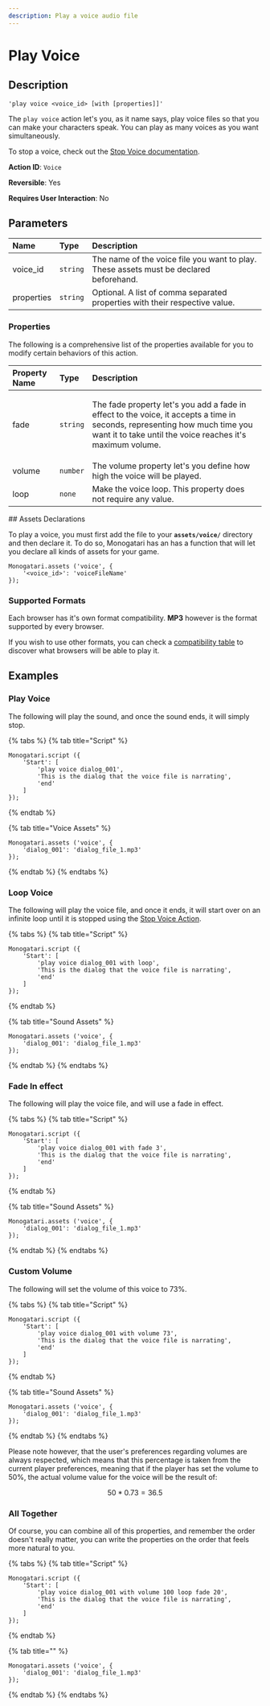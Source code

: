 ```yaml
---
description: Play a voice audio file
---
```


# Play Voice

## Description

```
'play voice <voice_id> [with [properties]]'
```

The `play voice` action let's you, as it name says, play voice files so that you can make your characters speak. You can play as many voices as you want simultaneously.

To stop a voice, check out the [Stop Voice documentation](stop-voice.md).

**Action ID**: `Voice`

**Reversible**: Yes

**Requires User Interaction**: No

## Parameters

| Name | Type | Description |
| :--- | :--- | :--- |
| voice\_id | `string` | The name of the voice file you want to play. These assets must be declared beforehand. |
| properties | `string` | Optional. A list of comma separated properties with their respective value. |

### Properties

The following is a comprehensive list of the properties available for you to modify certain behaviors of this action.

<table>
  <thead>
    <tr>
      <th style="text-align:left">Property Name</th>
      <th style="text-align:left">Type</th>
      <th style="text-align:left">Description</th>
    </tr>
  </thead>
  <tbody>
    <tr>
      <td style="text-align:left">fade</td>
      <td style="text-align:left"><code>string</code>
      </td>
      <td style="text-align:left">
        <p>The fade property let&apos;s you add a fade in effect to the voice, it
          accepts a time in seconds, representing how much time you want it to take
          until the voice reaches it&apos;s maximum volume.</p>
        <p></p>
      </td>
    </tr>
    <tr>
      <td style="text-align:left">volume</td>
      <td style="text-align:left"><code>number</code>
      </td>
      <td style="text-align:left">The volume property let&apos;s you define how high the voice will be played.</td>
    </tr>
    <tr>
      <td style="text-align:left">loop</td>
      <td style="text-align:left"><code>none</code>
      </td>
      <td style="text-align:left">Make the voice loop. This property does not require any value.</td>
    </tr>
  </tbody>
</table>## Assets Declarations

To play a voice, you must first add the file to your **`assets/voice/`** directory and then declare it. To do so, Monogatari has an  has a function that will let you declare all kinds of assets for your game.

```
Monogatari.assets ('voice', {
    '<voice_id>': 'voiceFileName'
});
```

### Supported Formats

Each browser has it's own format compatibility. **MP3** however is the format supported by every browser. 

If you wish to use other formats, you can check a [compatibility table](https://developer.mozilla.org/en-US/docs/Web/HTML/Supported_media_formats#Browser_compatibility) to discover what browsers will be able to play it.

## Examples

### Play Voice

The following will play the sound, and once the sound ends, it will simply stop.

{% tabs %}
{% tab title="Script" %}
```
Monogatari.script ({
    'Start': [
        'play voice dialog_001',
        'This is the dialog that the voice file is narrating',
        'end'
    ]
});
```
{% endtab %}

{% tab title="Voice Assets" %}
```
Monogatari.assets ('voice', {
    'dialog_001': 'dialog_file_1.mp3'
});
```
{% endtab %}
{% endtabs %}

### Loop Voice

The following will play the voice file, and once it ends, it will start over on an infinite loop until it is stopped using the [Stop Voice Action](stop-voice.md).

{% tabs %}
{% tab title="Script" %}
```
Monogatari.script ({
    'Start': [
        'play voice dialog_001 with loop',
        'This is the dialog that the voice file is narrating',
        'end'
    ]
});
```
{% endtab %}

{% tab title="Sound Assets" %}
```
Monogatari.assets ('voice', {
    'dialog_001': 'dialog_file_1.mp3'
});
```
{% endtab %}
{% endtabs %}

### Fade In effect

The following will play the voice file, and will use a fade in effect.

{% tabs %}
{% tab title="Script" %}
```
Monogatari.script ({
    'Start': [
        'play voice dialog_001 with fade 3',
        'This is the dialog that the voice file is narrating',
        'end'
    ]
});
```
{% endtab %}

{% tab title="Sound Assets" %}
```
Monogatari.assets ('voice', {
    'dialog_001': 'dialog_file_1.mp3'
});
```
{% endtab %}
{% endtabs %}

### Custom Volume

The following will set the volume of this voice to 73%. 

{% tabs %}
{% tab title="Script" %}
```
Monogatari.script ({
    'Start': [
        'play voice dialog_001 with volume 73',
        'This is the dialog that the voice file is narrating',
        'end'
    ]
});
```
{% endtab %}

{% tab title="Sound Assets" %}
```
Monogatari.assets ('voice', {
    'dialog_001': 'dialog_file_1.mp3'
});
```
{% endtab %}
{% endtabs %}

Please note however, that the user's preferences regarding volumes are always respected, which means that this percentage is taken from the current player preferences, meaning that if the player has set the volume to 50%, the actual volume value for the voice will be the result of:

$$
50 * 0.73 = 36.5%
$$

### All Together

Of course, you can combine all of this properties, and remember the order doesn't really matter, you can write the properties on the order that feels more natural to you.

{% tabs %}
{% tab title="Script" %}
```
Monogatari.script ({
    'Start': [
        'play voice dialog_001 with volume 100 loop fade 20',
        'This is the dialog that the voice file is narrating',
        'end'
    ]
});
```
{% endtab %}

{% tab title="" %}
```
Monogatari.assets ('voice', {
    'dialog_001': 'dialog_file_1.mp3'
});
```
{% endtab %}
{% endtabs %}

